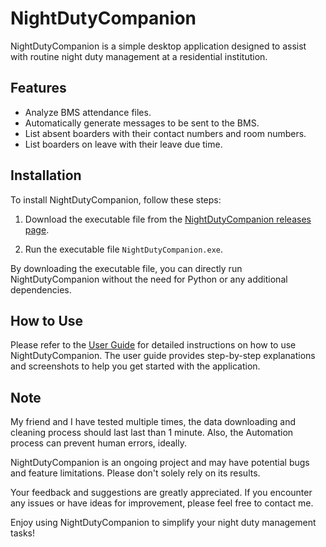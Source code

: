 # NightDutyCompanion

NightDutyCompanion is a simple desktop application designed to assist with routine night duty management at a residential institution.

## Features

- Analyze BMS attendance files.
- Automatically generate messages to be sent to the BMS.
- List absent boarders with their contact numbers and room numbers.
- List boarders on leave with their leave due time.

## Installation

To install NightDutyCompanion, follow these steps:

1. Download the executable file from the [NightDutyCompanion releases page](https://github.com/Yufannnn/NightDutyCompanion/releases/).

2. Run the executable file `NightDutyCompanion.exe`.

By downloading the executable file, you can directly run NightDutyCompanion without the need for Python or any additional dependencies.

## How to Use

Please refer to the [User Guide](https://yufannnn.github.io/NightDutyCompanion/) for detailed instructions on how to use NightDutyCompanion. The user guide provides step-by-step explanations and screenshots to help you get started with the application.

## Note

My friend and I have tested multiple times, the data downloading and cleaning process should last last than 1 minute. Also, the Automation process can prevent human errors, ideally.

NightDutyCompanion is an ongoing project and may have potential bugs and feature limitations. Please don't solely rely on its results.

Your feedback and suggestions are greatly appreciated. If you encounter any issues or have ideas for improvement, please feel free to contact me.

Enjoy using NightDutyCompanion to simplify your night duty management tasks!
